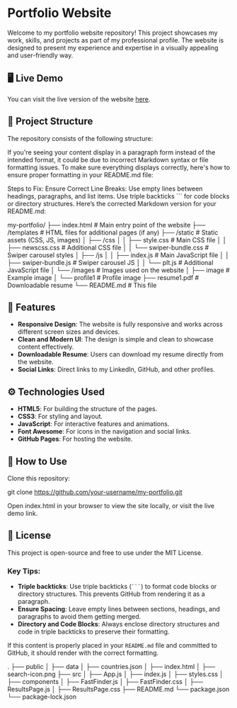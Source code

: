 # Portfolio Website

Welcome to my portfolio website repository! This project showcases my work, skills, and projects as part of my professional profile. The website is designed to present my experience and expertise in a visually appealing and user-friendly way.

## 🖥️ Live Demo
You can visit the live version of the website [here](https://your-username.github.io/your-repo-name/).

## 📂 Project Structure

The repository consists of the following structure:


If you're seeing your content display in a paragraph form instead of the intended format, it could be due to incorrect Markdown syntax or file formatting issues. To make sure everything displays correctly, here's how to ensure proper formatting in your README.md file:

Steps to Fix:
Ensure Correct Line Breaks:
Use empty lines between headings, paragraphs, and list items.
Use triple backticks ``` for code blocks or directory structures.
Here’s the corrected Markdown version for your README.md:

my-portfolio/
├── index.html                # Main entry point of the website
├── /templates                # HTML files for additional pages (if any)
├── /static                   # Static assets (CSS, JS, images)
│   ├── /css
│   │   ├── style.css         # Main CSS file
│   │   ├── newscss.css       # Additional CSS file
│   │   └── swiper-bundle.css # Swiper carousel styles
│   ├── /js
│   │   ├── index.js          # Main JavaScript file
│   │   ├── swiper-bundle.js  # Swiper carousel JS
│   │   └── plt.js            # Additional JavaScript file
│   └── /images               # Images used on the website
│       ├── image             # Example image
│       └── profile1          # Profile image
├── resume1.pdf               # Downloadable resume
└── README.md                 # This file

## 🚀 Features

- **Responsive Design**: The website is fully responsive and works across different screen sizes and devices.
- **Clean and Modern UI**: The design is simple and clean to showcase content effectively.
- **Downloadable Resume**: Users can download my resume directly from the website.
- **Social Links**: Direct links to my LinkedIn, GitHub, and other profiles.

## ⚙️ Technologies Used

- **HTML5**: For building the structure of the pages.
- **CSS3**: For styling and layout.
- **JavaScript**: For interactive features and animations.
- **Font Awesome**: For icons in the navigation and social links.
- **GitHub Pages**: For hosting the website.

## 📄 How to Use

Clone this repository:

git clone https://github.com/your-username/my-portfolio.git

Open index.html in your browser to view the site locally, or visit the live demo link.

## 📜 License
This project is open-source and free to use under the MIT License.

### Key Tips:
- **Triple backticks**: Use triple backticks (` ``` `) to format code blocks or directory structures. This prevents GitHub from rendering it as a paragraph.
- **Ensure Spacing**: Leave empty lines between sections, headings, and paragraphs to avoid them getting merged.
- **Directory and Code Blocks**: Always enclose directory structures and code in triple backticks to preserve their formatting.

If this content is properly placed in your `README.md` file and committed to GitHub, it should render with the correct formatting.

.
├── public
│   ├── data
│        ├── countries.json
│   ├── index.html
│   ├── search-icon.png
├── src
│   ├── App.js
│   ├── index.js
│   ├── styles.css
│   ├── components
│       ├── FastFinder.js
│       ├── FastFinder.css
│       ├── ResultsPage.js
│       ├── ResultsPage.css
├── README.md
└── package.json
└── package-lock.json
